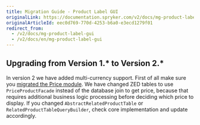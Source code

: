 ```yaml
---
title: Migration Guide - Product Label GUI
originalLink: https://documentation.spryker.com/v2/docs/mg-product-label-gui
originalArticleId: eec0d769-770d-4253-b6a0-e3ecd1279f01
redirect_from:
  - /v2/docs/mg-product-label-gui
  - /v2/docs/en/mg-product-label-gui
---
```


## Upgrading from Version 1.* to Version 2.*
In version 2 we have added multi-currency support. First of all make sure you [migrated the Price module](/docs/scos/dev/module-migration-guides/{{page.version}}/migration-guide-price.html). We have changed ZED tables to use `PriceProductFacade` instead of the database join to get price, because that requires additional business logic processing before deciding which price to display. If you changed `AbstractRelatedProductTable` or `RelatedProductTableQueryBuilder`, check core implementation and update accordingly.

<!--Last review date: Nov 23, 2017 by Aurimas Ličkus  -->

